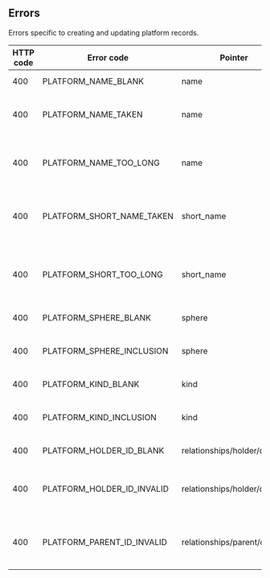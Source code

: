 ## Errors

Errors specific to creating and updating platform records.

HTTP code | Error code | Pointer | Title
--------- | ---------- | ------- | -----
400 | PLATFORM_NAME_BLANK | name | Name is required. |
400 | PLATFORM_NAME_TAKEN | name | Name has already been taken. |
400 | PLATFORM_NAME_TOO_LONG | name | Name cannot be more than 50 characters. |
400 | PLATFORM_SHORT_NAME_TAKEN | short_name | Short name has already been taken. |
400 | PLATFORM_SHORT_TOO_LONG | short_name | Short name cannot be more than 10 characters. |
400 | PLATFORM_SPHERE_BLANK | sphere | Sphere is required. |
400 | PLATFORM_SPHERE_INCLUSION | sphere | Sphere must be an accepted value. |
400 | PLATFORM_KIND_BLANK | kind | Kind is required. |
400 | PLATFORM_KIND_INCLUSION | kind | Kind must be an accepted value. |
400 | PLATFORM_HOLDER_ID_BLANK | relationships/holder/data/id | Holder is required. |
400 | PLATFORM_HOLDER_ID_INVALID | relationships/holder/data/id | Holder ID must be a valid company ID. |
400 | PLATFORM_PARENT_ID_INVALID | relationships/parent/data/id | Parent ID must be a valid platform ID. |
